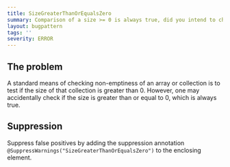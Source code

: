 ```yaml
---
title: SizeGreaterThanOrEqualsZero
summary: Comparison of a size >= 0 is always true, did you intend to check for non-emptiness?
layout: bugpattern
tags: ''
severity: ERROR
---
```


<!--
*** AUTO-GENERATED, DO NOT MODIFY ***
To make changes, edit the @BugPattern annotation or the explanation in docs/bugpattern.
-->


## The problem
A standard means of checking non-emptiness of an array or collection is to test
if the size of that collection is greater than 0. However, one may accidentally
check if the size is greater than or equal to 0, which is always true.

## Suppression
Suppress false positives by adding the suppression annotation `@SuppressWarnings("SizeGreaterThanOrEqualsZero")` to the enclosing element.
